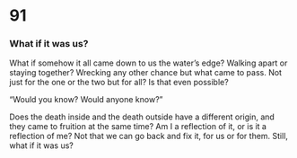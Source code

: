 # 91

### What if it was us?

What if somehow it all came down to us the water’s edge? Walking apart or staying together? Wrecking any other chance but what came to pass. Not just for the one or the two but for all? Is that even possible?

“Would you know? Would anyone know?”

Does the death inside and the death outside have a different origin, and they came to fruition at the same time? Am I a reflection of it, or is it a reflection of me?  Not that we can go back and fix it, for us or for them. Still, what if it was us? 